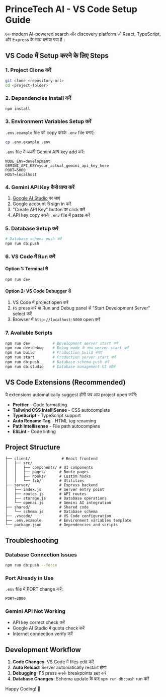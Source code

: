 # PrinceTech AI - VS Code Setup Guide

एक modern AI-powered search और discovery platform जो React, TypeScript, और Express के साथ बनाया गया है।

## VS Code में Setup करने के लिए Steps

### 1. Project Clone करें
```bash
git clone <repository-url>
cd <project-folder>
```

### 2. Dependencies Install करें
```bash
npm install
```

### 3. Environment Variables Setup करें

`.env.example` file को copy करके `.env` file बनाएं:
```bash
cp .env.example .env
```

`.env` file में अपनी Gemini API key add करें:
```env
NODE_ENV=development
GEMINI_API_KEY=your_actual_gemini_api_key_here
PORT=5000
HOST=localhost
```

### 4. Gemini API Key कैसे प्राप्त करें

1. [Google AI Studio](https://aistudio.google.com/app/apikey) पर जाएं
2. Google account से sign in करें  
3. "Create API Key" button पर click करें
4. API key copy करके `.env` file में paste करें

### 5. Database Setup करें

```bash
# Database schema push करें
npm run db:push
```

### 6. VS Code में Run करें

#### Option 1: Terminal से
```bash
npm run dev
```

#### Option 2: VS Code Debugger से
1. VS Code में project open करें
2. `F5` press करें या Run and Debug panel से "Start Development Server" select करें
3. Browser में `http://localhost:5000` open करें

### 7. Available Scripts

```bash
npm run dev          # Development server start करें
npm run dev:debug    # Debug mode के साथ server start करें  
npm run build        # Production build बनाएं
npm run start        # Production server start करें
npm run db:push      # Database schema push करें
npm run db:studio    # Database management UI खोलें
```

## VS Code Extensions (Recommended)

ये extensions automatically suggest होंगी जब आप project open करेंगे:

- **Prettier** - Code formatting
- **Tailwind CSS IntelliSense** - CSS autocomplete
- **TypeScript** - TypeScript support
- **Auto Rename Tag** - HTML tag renaming
- **Path Intellisense** - File path autocomplete
- **ESLint** - Code linting

## Project Structure

```
├── client/              # React frontend
│   ├── src/            
│   │   ├── components/ # UI components
│   │   ├── pages/      # Route pages
│   │   ├── hooks/      # Custom hooks
│   │   └── lib/        # Utilities
├── server/             # Express backend
│   ├── index.js        # Server entry point
│   ├── routes.js       # API routes
│   ├── storage.js      # Database operations
│   └── openai.js       # Gemini AI integration
├── shared/             # Shared code
│   └── schema.js       # Database schema
├── .vscode/            # VS Code configuration
├── .env.example        # Environment variables template
└── package.json        # Dependencies and scripts
```

## Troubleshooting

### Database Connection Issues
```bash
npm run db:push --force
```

### Port Already in Use
`.env` file में PORT change करें:
```env
PORT=3000
```

### Gemini API Not Working
- API key correct check करें
- Google AI Studio में quota check करें
- Internet connection verify करें

## Development Workflow

1. **Code Changes**: VS Code में files edit करें
2. **Auto Reload**: Server automatically restart होगा
3. **Debugging**: F5 press करके breakpoints set करें
4. **Database Changes**: Schema update के बाद `npm run db:push` run करें

Happy Coding! 🚀